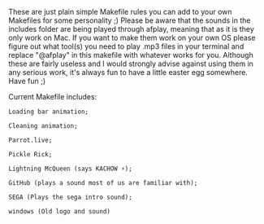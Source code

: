These are just plain simple Makefile rules you can add to your own Makefiles for some personality ;)
Please be aware that the sounds in the includes folder are being played through afplay, meaning that as it is they only work on Mac. If you want to make them work on your own OS please figure out what tool(s) you need to play .mp3 files in your terminal and replace "@afplay" in this makefile with whatever works for you.
Although these are fairly useless and I would strongly advise against using them in any serious work, it's always fun to have a little easter egg somewhere.
Have fun ;)

Current Makefile includes:

	Loading bar animation;

	Cleaning animation;

	Parrot.live;

	Pickle Rick;

	Lightning McQueen (says KACHOW ⚡️);

	GitHub (plays a sound most of us are familiar with);

	SEGA (Plays the sega intro sound);

	windows (Old logo and sound)
